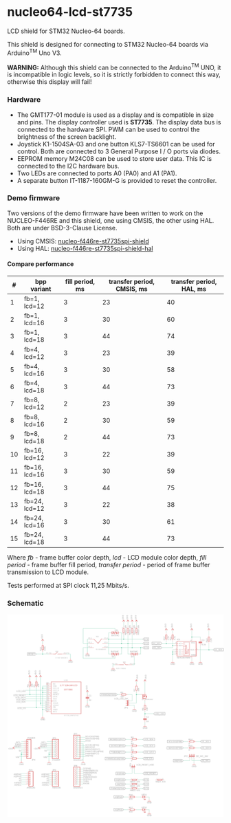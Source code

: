 # nucleo64-lcd-st7735
LCD shield for STM32 Nucleo-64 boards.

This shield is designed for connecting to STM32 Nucleo-64 boards via Arduino<sup>TM</sup> Uno V3.

**WARNING:** Although this shield can be connected to the Arduino<sup>TM</sup> UNO, it is incompatible in logic levels, so it is strictly forbidden to connect this way, otherwise this display will fail!

### Hardware
* The GMT177-01 module is used as a display and is compatible in size and pins. The display controller used is **ST7735**. The display data bus is connected to the hardware SPI. PWM can be used  to control the brightness of the screen backlight.
* Joystick K1-1504SA-03 and one button KLS7-TS6601 can be used for control. Both are connected to 3 General Purpose I / O ports via diodes.
* EEPROM memory M24C08 can be used to store user data. This IC is connected to the I2C hardware bus.
* Two LEDs are connected to ports A0 (PA0) and A1 (PA1).
* A separate button IT-1187-160GM-G is provided to reset the controller.

### Demo firmware
Two versions of the demo firmware have been written to work on the NUCLEO-F446RE and this shield, one using CMSIS, the other using HAL. Both are under BSD-3-Clause License.
* Using CMSIS: [nucleo-f446re-st7735spi-shield](https://github.com/virxkane/nucleo-f446re-st7735spi-shield)
* Using HAL: [nucleo-f446re-st7735spi-shield-hal](https://github.com/virxkane/nucleo-f446re-st7735spi-shield-hal)

#### Compare performance
| # |  bpp variant  | fill period, ms | transfer period, CMSIS, ms | transfer period, HAL, ms |
|---|---------------|--------|-----------|---------|
| 1 | fb=1, lcd=12  |     3  |      23   |    40   |
| 2 | fb=1, lcd=16  |     3  |      30   |    60   |
| 3 | fb=1, lcd=18  |     3  |      44   |    74   |
| 4 | fb=4, lcd=12  |     3  |      23   |    39   |
| 5 | fb=4, lcd=16  |     3  |      30   |    58   |
| 6 | fb=4, lcd=18  |     3  |      44   |    73   |
| 7 | fb=8, lcd=12  |     2  |      23   |    39   |
| 8 | fb=8, lcd=16  |     2  |      30   |    59   |
| 9 | fb=8, lcd=18  |     2  |      44   |    73   |
| 10 | fb=16, lcd=12 |    3  |      22   |    39   |
| 11 | fb=16, lcd=16 |    3  |      30   |    59   |
| 12 | fb=16, lcd=18 |    3  |      44   |    75   |
| 13 | fb=24, lcd=12 |    3  |      22   |    38   |
| 14 | fb=24, lcd=16 |    3  |      30   |    61   |
| 15 | fb=24, lcd=18 |    3  |      44   |    73   |

Where *fb* - frame buffer color depth, *lcd* - LCD module color depth, *fill period* - frame buffer fill period, *transfer period* - period of frame buffer transmission to LCD module.

Tests performed at SPI clock 11,25 Mbits/s.

### Schematic
![Schematic](scheme/scheme.png)
